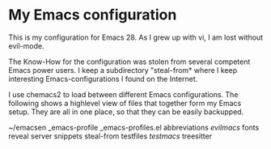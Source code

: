 # My Emacs configuration

This is my configuration for Emacs 28.
As I grew up with vi, I am lost without evil-mode.

The Know-How for the configuration was stolen from several competent Emacs power users.
I keep a subdirectory "steal-from* where I keep interesting Emacs-configurations I found on the Internet.

I use chemacs2 to load between different Emacs configurations.
The following shows a highlevel view of files that together form my Emacs setup. They are all in one place,
so that they can be easily backupped.

~/emacsen
   _emacs-profile
   _emacs-profiles.el
   abbreviations
   *evilmacs*
   fonts
   reveal
   server
   snippets
   steal-from
   testfiles
   *testmacs*
   treesitter
